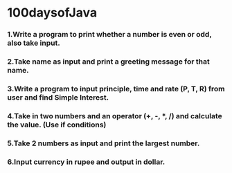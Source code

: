 # 100daysofJava
### 1.Write a program to print whether a number is even or odd, also take input.
### 2.Take name as input and print a greeting message for that name.
### 3.Write a program to input principle, time and rate (P, T, R) from user and find Simple Interest.
### 4.Take in two numbers and an operator (+, -, *, /) and calculate the value. (Use if conditions)
### 5.Take 2 numbers as input and print the largest number.
### 6.Input currency in rupee and output in dollar.
